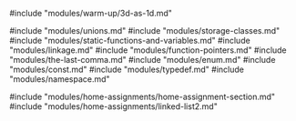 #include "modules/warm-up/3d-as-1d.md"

#include "modules/unions.md"
#include "modules/storage-classes.md"
#include "modules/static-functions-and-variables.md"
#include "modules/linkage.md"
#include "modules/function-pointers.md"
#include "modules/the-last-comma.md"
#include "modules/enum.md"
#include "modules/const.md"
#include "modules/typedef.md"
#include "modules/namespace.md"

#include "modules/home-assignments/home-assignment-section.md"
#include "modules/home-assignments/linked-list2.md"
